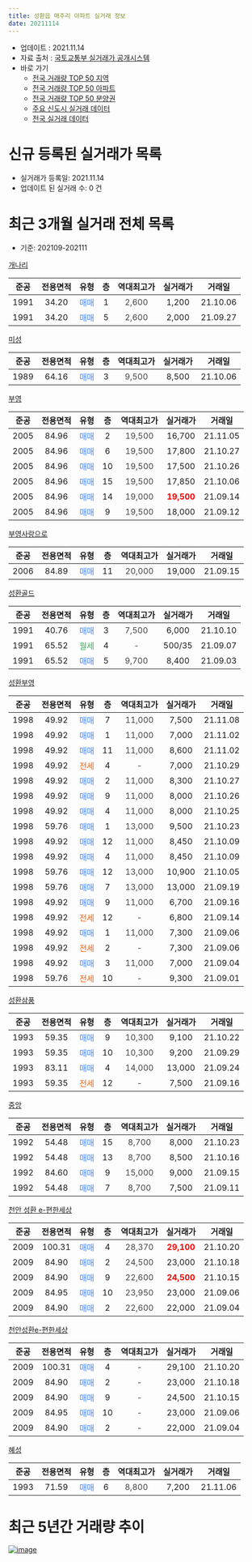 ```yaml
---
title: 성환읍 매주리 아파트 실거래 정보
date: 20211114
---
```


* 업데이트 : 2021.11.14
* 자료 출처 : [국토교통부 실거래가 공개시스템](http://rt.molit.go.kr)
* 바로 가기
    * [전국 거래량 TOP 50 지역](https://apt-info.github.io/apt-trade-info/tr)
    * [전국 거래량 TOP 50 아파트](https://apt-info.github.io/apt-trade-info/ta)
    * [전국 거래량 TOP 50 분양권](https://apt-info.github.io/apt-trade-info/tb)
    * [주요 신도시 실거래 데이터](https://apt-info.github.io/apt-trade-info/newtown)
    * [전국 실거래 데이터](https://apt-info.github.io/apt-trade-info/all)



<script async src="https://pagead2.googlesyndication.com/pagead/js/adsbygoogle.js"></script>
<!-- 기본광고 -->
<ins class="adsbygoogle"
     style="display:block"
     data-ad-client="ca-pub-1142216861245946"
     data-ad-slot="4805727019"
     data-ad-format="auto"
     data-full-width-responsive="true"></ins>
<script>
     (adsbygoogle = window.adsbygoogle || []).push({});
</script>


# 신규 등록된 실거래가 목록

* 실거래가 등록일: 2021.11.14
* 업데이트 된 실거래 수: 0 건




<script async src="https://pagead2.googlesyndication.com/pagead/js/adsbygoogle.js"></script>
<!-- 기본광고 -->
<ins class="adsbygoogle"
     style="display:block"
     data-ad-client="ca-pub-1142216861245946"
     data-ad-slot="4805727019"
     data-ad-format="auto"
     data-full-width-responsive="true"></ins>
<script>
     (adsbygoogle = window.adsbygoogle || []).push({});
</script>


# 최근 3개월 실거래 전체 목록
* 기준: 202109-202111


[개나리](https://search.naver.com/search.naver?query=%EA%B0%9C%EB%82%98%EB%A6%AC)

|준공|전용면적|유형|층|역대최고가|실거래가|거래일|
|:---:|:---:|:---:|:---:|:---:|:---:|:---:|
|1991|34.20|<span style="color:#4285F3">매매</span>|1|<span style="color:#444444">2,600</span>|1,200|21.10.06|
|1991|34.20|<span style="color:#4285F3">매매</span>|5|<span style="color:#444444">2,600</span>|2,000|21.09.27|

[미성](https://search.naver.com/search.naver?query=%EB%AF%B8%EC%84%B1)

|준공|전용면적|유형|층|역대최고가|실거래가|거래일|
|:---:|:---:|:---:|:---:|:---:|:---:|:---:|
|1989|64.16|<span style="color:#4285F3">매매</span>|3|<span style="color:#444444">9,500</span>|8,500|21.10.06|

[부영](https://search.naver.com/search.naver?query=%EB%B6%80%EC%98%81)

|준공|전용면적|유형|층|역대최고가|실거래가|거래일|
|:---:|:---:|:---:|:---:|:---:|:---:|:---:|
|2005|84.96|<span style="color:#4285F3">매매</span>|2|<span style="color:#444444">19,500</span>|16,700|21.11.05|
|2005|84.96|<span style="color:#4285F3">매매</span>|6|<span style="color:#444444">19,500</span>|17,800|21.10.27|
|2005|84.96|<span style="color:#4285F3">매매</span>|10|<span style="color:#444444">19,500</span>|17,500|21.10.26|
|2005|84.96|<span style="color:#4285F3">매매</span>|15|<span style="color:#444444">19,500</span>|17,850|21.10.06|
|2005|84.96|<span style="color:#4285F3">매매</span>|14|<span style="color:#444444">19,000</span>|<b><span style="color:#FF0000">19,500</span></b>|21.09.14|
|2005|84.96|<span style="color:#4285F3">매매</span>|9|<span style="color:#444444">19,500</span>|18,000|21.09.12|

[부영사랑으로](https://search.naver.com/search.naver?query=%EB%B6%80%EC%98%81%EC%82%AC%EB%9E%91%EC%9C%BC%EB%A1%9C)

|준공|전용면적|유형|층|역대최고가|실거래가|거래일|
|:---:|:---:|:---:|:---:|:---:|:---:|:---:|
|2006|84.89|<span style="color:#4285F3">매매</span>|11|<span style="color:#444444">20,000</span>|19,000|21.09.15|

[성환골드](https://search.naver.com/search.naver?query=%EC%84%B1%ED%99%98%EA%B3%A8%EB%93%9C)

|준공|전용면적|유형|층|역대최고가|실거래가|거래일|
|:---:|:---:|:---:|:---:|:---:|:---:|:---:|
|1991|40.76|<span style="color:#4285F3">매매</span>|3|<span style="color:#444444">7,500</span>|6,000|21.10.10|
|1991|65.52|<span style="color:#34A853">월세</span>|4|<span style="color:#444444">-</span>|500/35|21.09.07|
|1991|65.52|<span style="color:#4285F3">매매</span>|5|<span style="color:#444444">9,700</span>|8,400|21.09.03|

[성환부영](https://search.naver.com/search.naver?query=%EC%84%B1%ED%99%98%EB%B6%80%EC%98%81)

|준공|전용면적|유형|층|역대최고가|실거래가|거래일|
|:---:|:---:|:---:|:---:|:---:|:---:|:---:|
|1998|49.92|<span style="color:#4285F3">매매</span>|7|<span style="color:#444444">11,000</span>|7,500|21.11.08|
|1998|49.92|<span style="color:#4285F3">매매</span>|1|<span style="color:#444444">11,000</span>|7,000|21.11.02|
|1998|49.92|<span style="color:#4285F3">매매</span>|11|<span style="color:#444444">11,000</span>|8,600|21.11.02|
|1998|49.92|<span style="color:#FF5A00">전세</span>|4|<span style="color:#444444">-</span>|7,000|21.10.29|
|1998|49.92|<span style="color:#4285F3">매매</span>|2|<span style="color:#444444">11,000</span>|8,300|21.10.27|
|1998|49.92|<span style="color:#4285F3">매매</span>|9|<span style="color:#444444">11,000</span>|8,000|21.10.26|
|1998|49.92|<span style="color:#4285F3">매매</span>|4|<span style="color:#444444">11,000</span>|8,000|21.10.25|
|1998|59.76|<span style="color:#4285F3">매매</span>|1|<span style="color:#444444">13,000</span>|9,500|21.10.23|
|1998|49.92|<span style="color:#4285F3">매매</span>|12|<span style="color:#444444">11,000</span>|8,450|21.10.09|
|1998|49.92|<span style="color:#4285F3">매매</span>|4|<span style="color:#444444">11,000</span>|8,450|21.10.09|
|1998|59.76|<span style="color:#4285F3">매매</span>|12|<span style="color:#444444">13,000</span>|10,900|21.10.05|
|1998|59.76|<span style="color:#4285F3">매매</span>|7|<span style="color:#444444">13,000</span>|13,000|21.09.19|
|1998|49.92|<span style="color:#4285F3">매매</span>|9|<span style="color:#444444">11,000</span>|6,700|21.09.16|
|1998|49.92|<span style="color:#FF5A00">전세</span>|12|<span style="color:#444444">-</span>|6,800|21.09.14|
|1998|49.92|<span style="color:#4285F3">매매</span>|1|<span style="color:#444444">11,000</span>|7,300|21.09.06|
|1998|49.92|<span style="color:#FF5A00">전세</span>|2|<span style="color:#444444">-</span>|7,300|21.09.06|
|1998|49.92|<span style="color:#4285F3">매매</span>|3|<span style="color:#444444">11,000</span>|7,000|21.09.04|
|1998|59.76|<span style="color:#FF5A00">전세</span>|10|<span style="color:#444444">-</span>|9,300|21.09.01|

[성환삼풍](https://search.naver.com/search.naver?query=%EC%84%B1%ED%99%98%EC%82%BC%ED%92%8D)

|준공|전용면적|유형|층|역대최고가|실거래가|거래일|
|:---:|:---:|:---:|:---:|:---:|:---:|:---:|
|1993|59.35|<span style="color:#4285F3">매매</span>|9|<span style="color:#444444">10,300</span>|9,100|21.10.22|
|1993|59.35|<span style="color:#4285F3">매매</span>|10|<span style="color:#444444">10,300</span>|9,200|21.09.29|
|1993|83.11|<span style="color:#4285F3">매매</span>|4|<span style="color:#444444">14,000</span>|13,000|21.09.24|
|1993|59.35|<span style="color:#FF5A00">전세</span>|12|<span style="color:#444444">-</span>|7,500|21.09.16|

[중앙](https://search.naver.com/search.naver?query=%EC%A4%91%EC%95%99)

|준공|전용면적|유형|층|역대최고가|실거래가|거래일|
|:---:|:---:|:---:|:---:|:---:|:---:|:---:|
|1992|54.48|<span style="color:#4285F3">매매</span>|15|<span style="color:#444444">8,700</span>|8,000|21.10.23|
|1992|54.48|<span style="color:#4285F3">매매</span>|13|<span style="color:#444444">8,700</span>|8,500|21.10.16|
|1992|84.60|<span style="color:#4285F3">매매</span>|9|<span style="color:#444444">15,000</span>|9,000|21.09.15|
|1992|54.48|<span style="color:#4285F3">매매</span>|7|<span style="color:#444444">8,700</span>|7,500|21.09.11|

[천안 성환 e-편한세상](https://search.naver.com/search.naver?query=%EC%B2%9C%EC%95%88+%EC%84%B1%ED%99%98+e-%ED%8E%B8%ED%95%9C%EC%84%B8%EC%83%81)

|준공|전용면적|유형|층|역대최고가|실거래가|거래일|
|:---:|:---:|:---:|:---:|:---:|:---:|:---:|
|2009|100.31|<span style="color:#4285F3">매매</span>|4|<span style="color:#444444">28,370</span>|<b><span style="color:#FF0000">29,100</span></b>|21.10.20|
|2009|84.90|<span style="color:#4285F3">매매</span>|2|<span style="color:#444444">24,500</span>|23,000|21.10.18|
|2009|84.90|<span style="color:#4285F3">매매</span>|9|<span style="color:#444444">22,600</span>|<b><span style="color:#FF0000">24,500</span></b>|21.10.15|
|2009|84.95|<span style="color:#4285F3">매매</span>|10|<span style="color:#444444">23,950</span>|23,000|21.09.06|
|2009|84.90|<span style="color:#4285F3">매매</span>|2|<span style="color:#444444">22,600</span>|22,000|21.09.04|


<script async src="https://pagead2.googlesyndication.com/pagead/js/adsbygoogle.js"></script>
<!-- 기본광고 -->
<ins class="adsbygoogle"
     style="display:block"
     data-ad-client="ca-pub-1142216861245946"
     data-ad-slot="4805727019"
     data-ad-format="auto"
     data-full-width-responsive="true"></ins>
<script>
     (adsbygoogle = window.adsbygoogle || []).push({});
</script>


[천안성환e-편한세상](https://search.naver.com/search.naver?query=%EC%B2%9C%EC%95%88%EC%84%B1%ED%99%98e-%ED%8E%B8%ED%95%9C%EC%84%B8%EC%83%81)

|준공|전용면적|유형|층|역대최고가|실거래가|거래일|
|:---:|:---:|:---:|:---:|:---:|:---:|:---:|
|2009|100.31|<span style="color:#4285F3">매매</span>|4|<span style="color:#444444">-</span>|29,100|21.10.20|
|2009|84.90|<span style="color:#4285F3">매매</span>|2|<span style="color:#444444">-</span>|23,000|21.10.18|
|2009|84.90|<span style="color:#4285F3">매매</span>|9|<span style="color:#444444">-</span>|24,500|21.10.15|
|2009|84.95|<span style="color:#4285F3">매매</span>|10|<span style="color:#444444">-</span>|23,000|21.09.06|
|2009|84.90|<span style="color:#4285F3">매매</span>|2|<span style="color:#444444">-</span>|22,000|21.09.04|

[혜성](https://search.naver.com/search.naver?query=%ED%98%9C%EC%84%B1)

|준공|전용면적|유형|층|역대최고가|실거래가|거래일|
|:---:|:---:|:---:|:---:|:---:|:---:|:---:|
|1993|71.59|<span style="color:#4285F3">매매</span>|6|<span style="color:#444444">8,800</span>|7,200|21.11.06|



<script async src="https://pagead2.googlesyndication.com/pagead/js/adsbygoogle.js"></script>
<!-- 기본광고 -->
<ins class="adsbygoogle"
     style="display:block"
     data-ad-client="ca-pub-1142216861245946"
     data-ad-slot="4805727019"
     data-ad-format="auto"
     data-full-width-responsive="true"></ins>
<script>
     (adsbygoogle = window.adsbygoogle || []).push({});
</script>


# 최근 5년간 거래량 추이


<div style="width:100%;">
    <canvas id="deal_progress" height="200"></canvas>
</div>

<script>
new Chart(document.getElementById("deal_progress"), {
    type: 'line',
    data: {
        labels: ['16.01','16.02','16.03','16.04','16.05','16.06','16.07','16.08','16.09','16.10','16.11','16.12','17.01','17.02','17.03','17.04','17.05','17.06','17.07','17.08','17.09','17.10','17.11','17.12','18.01','18.02','18.03','18.04','18.05','18.06','18.07','18.08','18.09','18.10','18.11','18.12','19.01','19.02','19.03','19.04','19.05','19.06','19.07','19.08','19.09','19.10','19.11','19.12','20.01','20.02','20.03','20.04','20.05','20.06','20.07','20.08','20.09','20.10','20.11','20.12','21.01','21.02','21.03','21.04','21.05','21.06','21.07','21.08','21.09','21.10','21.11'],
        datasets: [{
            label: '매매/분양권',
            data: [10,7,7,9,6,23,10,8,11,13,8,32,10,17,16,9,5,15,18,10,13,5,6,8,11,7,16,9,5,10,7,12,7,6,9,6,7,5,12,9,11,9,5,7,14,13,8,7,6,8,9,14,8,17,19,17,7,14,12,19,13,20,22,16,21,18,19,10,17,22,5],
            borderColor: "rgba(66, 133, 243, 1)",
            backgroundColor: "rgba(66, 133, 243, 0.05)",
            borderWidth: 1,
            pointRadius: 0,
            fill: false,
            lineTension: 0
        },{
            label: '전/월세',
            data: [7,9,9,10,13,9,8,5,2,8,8,5,11,12,9,5,16,7,6,4,3,4,5,11,10,8,9,6,7,8,4,7,4,7,7,7,9,7,4,8,11,7,5,10,5,2,7,6,6,8,6,10,9,12,6,4,5,3,4,3,7,3,8,1,6,7,4,5,5,1,0],
            borderColor: "rgba(255, 90, 0, 1)",
            backgroundColor: "rgba(255, 90, 0, 0.05)",
            borderWidth: 1,
            pointRadius: 0,
            fill: false,
            lineTension: 0
        },{
            label: '합계',
            data: [17,16,16,19,19,32,18,13,13,21,16,37,21,29,25,14,21,22,24,14,16,9,11,19,21,15,25,15,12,18,11,19,11,13,16,13,16,12,16,17,22,16,10,17,19,15,15,13,12,16,15,24,17,29,25,21,12,17,16,22,20,23,30,17,27,25,23,15,22,23,5],
            borderColor: "rgba(0, 0, 0, 1)",
            backgroundColor: "rgba(0, 0, 0, 0.03)",
            borderWidth: 0.1,
            pointRadius: 0,
            fill: true,
            lineTension: 0
        }
        ]
    },
    options: {
        responsive: true,
        title: {
            display: false
        },
        tooltips: {
            mode: 'index',
            intersect: false
        },
        hover: {
            mode: 'nearest',
            intersect: true
        },
        scales: {
            xAxes: [{
                display: true,
                scaleLabel: {
                    display: true,
                    labelString: '년/월'
                }
            }],
            yAxes: [{
                display: true,
                ticks: {
                    suggestedMin: 0,
                },
                scaleLabel: {
                    display: true,
                    labelString: '실거래 수'
                }
            }]
        }
    }
});

</script>


[![image](https://apt-info.github.io/images/2020-01-03-apt-trade-info/1024x500.png)](https://play.google.com/store/apps/details?id=com.aptinfo.apttradeinfo)

